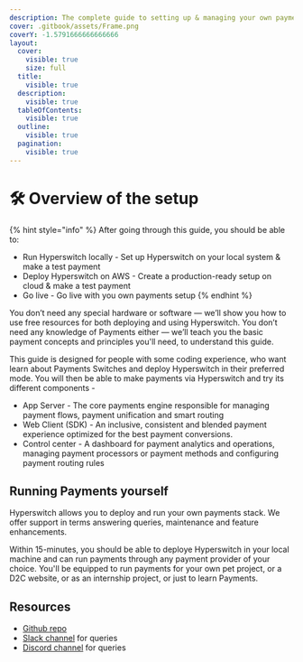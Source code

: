 ```yaml
---
description: The complete guide to setting up & managing your own payments switch
cover: .gitbook/assets/Frame.png
coverY: -1.5791666666666666
layout:
  cover:
    visible: true
    size: full
  title:
    visible: true
  description:
    visible: true
  tableOfContents:
    visible: true
  outline:
    visible: true
  pagination:
    visible: true
---
```


# 🛠 Overview of the setup

{% hint style="info" %}
After going through this guide, you should be able to:

* Run Hyperswitch locally - Set up Hyperswitch on your local system & make a test payment
* Deploy Hyperswitch on AWS - Create a production-ready setup on cloud & make a test payment
* Go live - Go live with you own payments setup
{% endhint %}

You don’t need any special hardware or software — we’ll show you how to use free resources for both deploying and using Hyperswitch. You don’t need any knowledge of Payments either — we’ll teach you the basic payment concepts and principles you'll need, to understand this guide.

This guide is designed for people with some coding experience, who want learn about Payments Switches and deploy Hyperswitch in their preferred mode. You will then be able to make payments via Hyperswitch and try its different components -&#x20;

* App Server - The core payments engine responsible for managing payment flows, payment unification and smart routing &#x20;
* Web Client (SDK) - An inclusive, consistent and blended payment experience optimized for the best payment conversions.
* Control center - A dashboard for payment analytics and operations, managing payment processors or payment methods and configuring payment routing rules

## **Running Payments yourself**

Hyperswitch allows you to deploy and run your own payments stack. We offer support in terms answering queries, maintenance and feature enhancements.

Within 15-minutes, you should be able to deploye Hyperswitch in your local machine and can run payments through any payment provider of your choice. You'll be equipped to run payments for your own pet project, or a D2C website, or as an internship project, or just to learn Payments.

## **Resources**

* [Github repo](https://github.com/juspay/hyperswitch)
* [Slack channel](https://hyperswitch-io.slack.com/join/shared\_invite/zt-1k6cz4lee-SAJzhz6bjmpp4jZCDOtOIg) for queries
* [Discord channel](https://discord.com/invite/wJZ7DVW8mm) for queries


